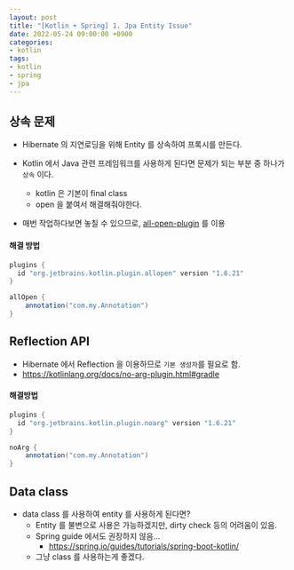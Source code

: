 ```yaml
---
layout: post 
title: "[Kotlin + Spring] 1. Jpa Entity Issue"
date: 2022-05-24 09:00:00 +0900 
categories:
- kotlin 
tags:
- kotlin
- spring
- jpa
---
```


## 상속 문제
- Hibernate 의 지연로딩을 위해 Entity 를 상속하여 프록시를 만든다.
- Kotlin 에서 Java 관련 프레임워크를 사용하게 된다면 문제가 되는 부분 중 하나가 `상속` 이다.
  - kotlin 은 기본이 final class
  - open 을 붙여서 해결해줘야한다.

- 매번 작업하다보면 놓칠 수 있으므로, [all-open-plugin](https://kotlinlang.org/docs/all-open-plugin.html) 를 이용

#### 해결 방법

```groovy
plugins {
  id "org.jetbrains.kotlin.plugin.allopen" version "1.6.21"
}

allOpen {
    annotation("com.my.Annotation")
}
```

## Reflection API
- Hibernate 에서 Reflection 을 이용하므로 `기본 생성자`를 필요로 함.
- https://kotlinlang.org/docs/no-arg-plugin.html#gradle

#### 해결방법
```groovy
plugins {
  id "org.jetbrains.kotlin.plugin.noarg" version "1.6.21"
}

noArg {
    annotation("com.my.Annotation")
}
```

## Data class
- data class 를 사용하여 entity 를 사용하게 된다면?
  - Entity 를 불변으로 사용은 가능하겠지만, dirty check 등의 어려움이 있음.
  - Spring guide 에서도 권장하지 않음...
    - https://spring.io/guides/tutorials/spring-boot-kotlin/
  - 그냥 class 를 사용하는게 좋겠다.
  
